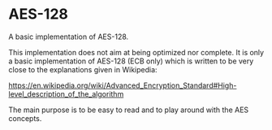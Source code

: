 # AES-128
A basic implementation of AES-128.

This implementation does not aim at being optimized nor complete.
It is only a basic implementation of AES-128 (ECB only) which is written 
to be very close to the explanations given in Wikipedia:

https://en.wikipedia.org/wiki/Advanced_Encryption_Standard#High-level_description_of_the_algorithm

The main purpose is to be easy to read and to play around with the AES concepts.
